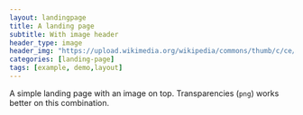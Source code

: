 ```yaml
---
layout: landingpage
title: A landing page
subtitle: With image header
header_type: image
header_img: "https://upload.wikimedia.org/wikipedia/commons/thumb/c/ce/Pennsylvania_State_Seal%2C_Keystone_Type_Foundry%2C_1906_%28background_transparent%29.png/1024px-Pennsylvania_State_Seal%2C_Keystone_Type_Foundry%2C_1906_%28background_transparent%29.png"
categories: [landing-page]
tags: [example, demo,layout]
---
```


A simple landing page with an image on top. Transparencies (`png`) works better on this combination.